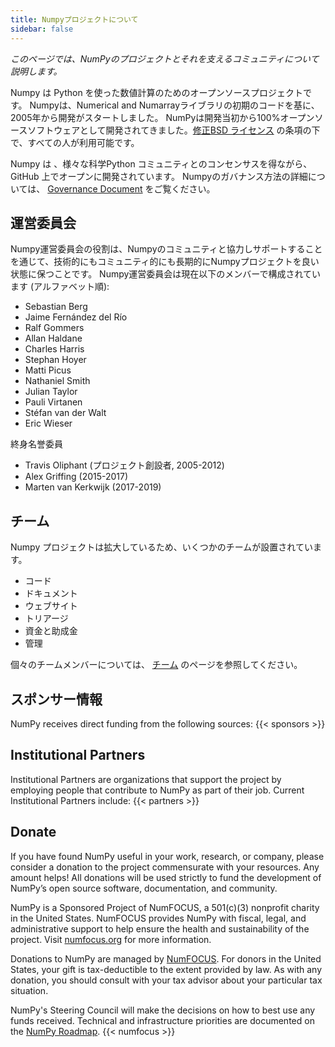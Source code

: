 ```yaml
---
title: Numpyプロジェクトについて
sidebar: false
---
```


_このページでは、NumPyのプロジェクトとそれを支えるコミュニティについて説明します。_

Numpy は Python を使った数値計算のためのオープンソースプロジェクトです。 Numpyは、Numerical and Numarrayライブラリの初期のコードを基に、2005年から開発がスタートしました。 NumPyは開発当初から100%オープンソースソフトウェアとして開発されてきました。[修正BSD ライセンス](https://github.com/numpy/numpy/blob/master/LICENSE.txt) の条項の下で、すべての人が利用可能です。

Numpy は 、様々な科学Python コミュニティとのコンセンサスを得ながら、GitHub 上でオープンに開発されています。 Numpyのガバナンス方法の詳細については、 [Governance Document](https://www.numpy.org/devdocs/dev/governance/index.html) をご覧ください。


## 運営委員会

Numpy運営委員会の役割は、Numpyのコミュニティと協力しサポートすることを通じて、技術的にもコミュニティ的にも長期的にNumpyプロジェクトを良い状態に保つことです。 Numpy運営委員会は現在以下のメンバーで構成されています (アルファベット順):

- Sebastian Berg
- Jaime Fernández del Río
- Ralf Gommers
- Allan Haldane
- Charles Harris
- Stephan Hoyer
- Matti Picus
- Nathaniel Smith
- Julian Taylor
- Pauli Virtanen
- Stéfan van der Walt
- Eric Wieser

終身名誉委員

- Travis Oliphant (プロジェクト創設者, 2005-2012)
- Alex Griffing (2015-2017)
- Marten van Kerkwijk (2017-2019)

## チーム

Numpy プロジェクトは拡大しているため、いくつかのチームが設置されています。

- コード
- ドキュメント
- ウェブサイト
- トリアージ
- 資金と助成金
- 管理

個々のチームメンバーについては、 [チーム](/gallery/team.html) のページを参照してください。


## スポンサー情報

NumPy receives direct funding from the following sources:
{{< sponsors >}}


## Institutional Partners

Institutional Partners are organizations that support the project by employing people that contribute to NumPy as part of their job. Current Institutional Partners include:
{{< partners >}}


## Donate

If you have found NumPy useful in your work, research, or company, please consider a donation to the project commensurate with your resources. Any amount helps! All donations will be used strictly to fund the development of NumPy’s open source software, documentation, and community.

NumPy is a Sponsored Project of NumFOCUS, a 501(c)(3) nonprofit charity in the United States. NumFOCUS provides NumPy with fiscal, legal, and administrative support to help ensure the health and sustainability of the project. Visit [numfocus.org](https://numfocus.org) for more information.

Donations to NumPy are managed by [NumFOCUS](https://numfocus.org). For donors in the United States, your gift is tax-deductible to the extent provided by law. As with any donation, you should consult with your tax advisor about your particular tax situation.

NumPy's Steering Council will make the decisions on how to best use any funds received. Technical and infrastructure priorities are documented on the [NumPy Roadmap](https://www.numpy.org/neps/index.html#roadmap).
{{< numfocus >}}
